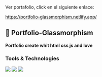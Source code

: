#

Ver portafolio, click en el siguiente enlace:

https://portfolio-glassmorphism.netlify.app/


<h2>
  🚀  Portfolio-Glassmorphism 
</h2> 
<h4>  Portfolio create whit html css js and love </h4>

<h3>Tools & Technologies</h3>
<p>
  <img src="https://img.shields.io/badge/HTML5-E34F26?style=for-the-badge&logo=html5&logoColor=white">
  <img src="https://img.shields.io/badge/CSS3-1572B6?style=for-the-badge&logo=css3&logoColor=white">
  <img src="https://img.shields.io/badge/JavaScript-F7DF1E?style=for-the-badge&logo=javascript&logoColor=black">
</p>

